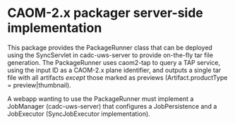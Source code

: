 # CAOM-2.x packager server-side implementation

This package provides the PackageRunner class that can be deployed using the SyncServlet in
cadc-uws-server to provide on-the-fly tar file generation. The PackageRunner uses caom2-tap
to query a TAP service, using the input ID as a CAOM-2.x plane identifier, and outputs a single tar
file with all artifacts *except* those marked as previews (Artifact.productType = preview|thumbnail).


A webapp wanting to use the PackageRunner must implement a JobManager (cadc-uws-server) that 
configures a JobPersistence and a JobExecutor (SyncJobExecutor implementation).

